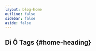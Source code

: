 ```yaml
---
layout: blog-home
outline: false
sidebar: false
aside: false
---
```


## Dì Ô Tags {#home-heading}

<Tags />
